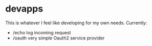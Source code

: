 # devapps
This is whatever I feel like developing for my own needs. Currently:
- /echo log incoming request
- /oauth very simple Oauth2 service provider
